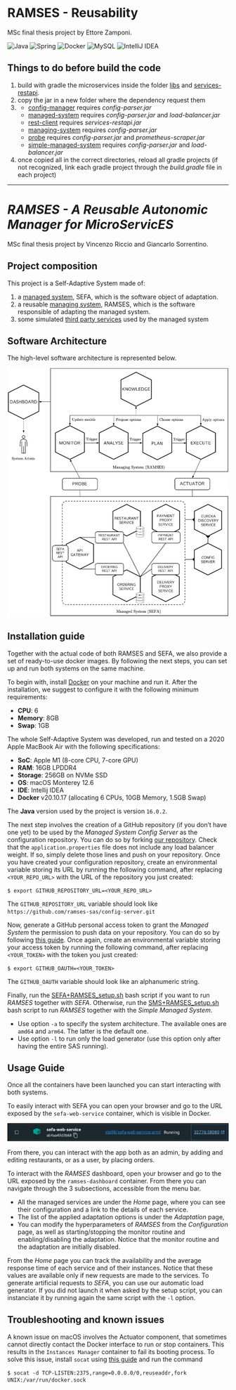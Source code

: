 # RAMSES - Reusability
MSc final thesis project by Ettore Zamponi.

![Java](https://img.shields.io/badge/java-%23ED8B00.svg?style=for-the-badge&logo=openjdk&logoColor=white)
![Spring](https://img.shields.io/badge/spring-%236DB33F.svg?style=for-the-badge&logo=spring&logoColor=white)
![Docker](https://img.shields.io/badge/docker-%230db7ed.svg?style=for-the-badge&logo=docker&logoColor=white)
![MySQL](https://img.shields.io/badge/mysql-%2300f.svg?style=for-the-badge&logo=mysql&logoColor=white)
![IntelliJ IDEA](https://img.shields.io/badge/IntelliJIDEA-000000.svg?style=for-the-badge&logo=intellij-idea&logoColor=white)
## Things to do before build the code

1) build with gradle the microservices inside the folder [libs](./libs) and [services-restapi](./managed-system/services-restapi).
2) copy the jar in a new folder where the dependency request them
3) * [config-manager](./actuators/config-manager) requires _config-parser.jar_
   * [managed-system](./managed-system) requires _config-parser.jar_ and _load-balancer.jar_
   * [rest-client](./managed-system/rest-client) requires _services-restapi.jar_
   * [managing-system](./managing-system) requires _config-parser.jar_
   * [probe](./probe) requires _config-parser.jar_ and _prometheus-scraper.jar_
   * [simple-managed-system](./simple-managed-system) requires _config-parser.jar_ and _load-balancer.jar_
4) once copied all in the correct directories, reload all gradle projects (if not recognized, link each gradle project through the _build.gradle_ file in each project)

---

# *RAMSES - A Reusable Autonomic Manager for MicroServicES*
MSc final thesis project by Vincenzo Riccio and Giancarlo Sorrentino.

## Project composition
This project is a Self-Adaptive System made of:

1. a [managed system](./managed-system/README.md), SEFA, which is the software object of adaptation.
2. a reusable [managing system](./managing-system/README.md), RAMSES, which is the software responsible of adapting the managed system.
3. some simulated [third party services](./third-party-services/README.md) used by the managed system


## Software Architecture
The high-level software architecture is represented below.

![High-level architecture](./documents/Managed%20System/Managing%2BManaged.png)


## Installation guide
Together with the actual code of both RAMSES and SEFA, we also provide a set of ready-to-use docker images. By following the next steps, you can set up and run both systems on the same machine. 

To begin with, install [Docker](https://www.docker.com/) on your machine and run it. After the installation, we suggest to configure it with the following minimum requirements:
- **CPU**: 6
- **Memory**: 8GB
- **Swap**: 1GB

The whole Self-Adaptive System was developed, run and tested on a 2020 Apple MacBook Air with the following specifications:
- **SoC**: Apple M1 (8-core CPU, 7-core GPU)
- **RAM**: 16GB LPDDR4
- **Storage**: 256GB on NVMe SSD
- **OS**: macOS Monterey 12.6
- **IDE**: Intellij IDEA
- **Docker** v20.10.17 (allocating 6 CPUs, 10GB Memory, 1.5GB Swap)

The **Java** version used by the project is version `16.0.2`.

The next step involves the creation of a GitHub repository (if you don’t have one yet) to be used by the _Managed System Config Server_ as the configuration repository. You can do so by forking [our repository](https://github.com/ramses-sas/config-server). Check that the `application.properties` file does not include any load balancer weight. If so, simply delete those lines and push on your repository. Once you have created your configuration repository, create an environmental variable storing its URL by running the following command, after replacing `<YOUR_REPO_URL>` with the URL of the repository you just created:
```
$ export GITHUB_REPOSITORY_URL=<YOUR_REPO_URL>
```
The `GITHUB_REPOSITORY_URL` variable should look like `https://github.com/ramses-sas/config-server.git`

Now, generate a GitHub personal access token to grant the _Managed System_ the permission to push data on your repository. You can do so by following [this guide](https://docs.github.com/en/authentication/keeping-your-account-and-data-secure/creating-a-personal-access-token).
Once again, create an environmental variable storing your access token by running the following command, after replacing `<YOUR_TOKEN>` with the token you just created:
```
$ export GITHUB_OAUTH=<YOUR_TOKEN> 
```
The `GITHUB_OAUTH` variable should look like an alphanumeric string.

Finally, run the [SEFA+RAMSES_setup.sh](SEFA%2BRAMSES_setup.sh) bash script if you want to run _RAMSES_ together with _SEFA_. Otherwise, run the [SMS+RAMSES_setup.sh](SMS%2BRAMSES_setup.sh) bash script to run _RAMSES_ together with the _Simple Managed System_.
- Use option `-a` to specify the system architecture. The available ones are `amd64` and `arm64`. The latter is the default one.
- Use option `-l` to run only the load generator (use this option only after having the entire SAS running).

## Usage Guide
Once all the containers have been launched you can start interacting with both systems. 

To easily interact with SEFA you can open your browser and go to the URL exposed by the `sefa-web-service` container, which is visible in Docker. 

![Docker Container Example](./documents/Docker%20Container%20Example.png)

From there, you can interact with the app both as an admin, by adding and editing restaurants, or as a user, by placing orders. 

To interact with the _RAMSES_ dashboard, open your browser and go to the URL exposed by the `ramses-dashboard` container. From there you can navigate through the 3 subsections, accessible from the menu bar.
- All the managed services are under the _Home_ page, where you can see their configuration and a link to the details of each service.
- The list of the applied adaptation options is under the _Adaptation_ page, 
- You can modify the hyperparameters of _RAMSES_ from the _Configuration_ page, as well as starting/stopping the monitor routine and enabling/disabling the adaptation. Notice that the monitor routine and the adaptation are initially disabled.

From the _Home_ page you can track the availability and the average response time of each service and of their instances. Notice that these values are available only if new requests are made to the services. To generate artificial requests to _SEFA_, you can use our automatic load generator. If you did not launch it when asked by the setup script, you can instanciate it by running again the same script with the `-l` option.

## Troubleshooting and known issues
A known issue on macOS involves the Actuator component, that sometimes cannot directly contact the Docker interface to run or stop containers. This results in the `Instances Manager` container to fail its booting process. To solve this issue, install `socat` using [this guide](https://stackoverflow.com/questions/16808543/install-socat-on-mac) and run the command 
```
$ socat -d TCP-LISTEN:2375,range=0.0.0.0/0,reuseaddr,fork UNIX:/var/run/docker.sock
```




